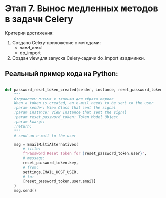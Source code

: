 # Этап 7. Вынос медленных методов в задачи Celery

Критерии достижения:

1. Создано Celery-приложение c методами:
   - send_email
   - do_import
2. Создан view для запуска Celery-задачи do_import из админки.

## Реальный пример кода на Python:

```python

def password_reset_token_created(sender, instance, reset_password_token, **kwargs):
    """
    Отправляем письмо с токеном для сброса пароля
    When a token is created, an e-mail needs to be sent to the user
    :param sender: View Class that sent the signal
    :param instance: View Instance that sent the signal
    :param reset_password_token: Token Model Object
    :param kwargs:
    :return:
    """
    # send an e-mail to the user

    msg = EmailMultiAlternatives(
        # title:
        f"Password Reset Token for {reset_password_token.user}",
        # message:
        reset_password_token.key,
        # from:
        settings.EMAIL_HOST_USER,
        # to:
        [reset_password_token.user.email]
    )
    msg.send()


```
